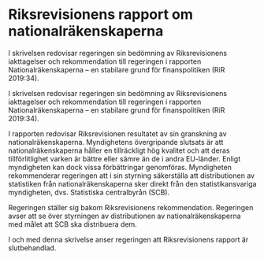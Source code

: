 # Riksrevisionens rapport om nationalräkenskaperna

I skrivelsen redovisar regeringen sin bedömning av Riksrevisionens iakttagelser och rekommendation till regeringen i rapporten Nationalräkenskaperna – en stabilare grund för finanspolitiken (RiR 2019:34).

I skrivelsen redovisar regeringen sin bedömning av Riksrevisionens iakttagelser och rekommendation till regeringen i rapporten Nationalräkenskaperna – en stabilare grund för finanspolitiken (RiR 2019:34).

I rapporten redovisar Riksrevisionen resultatet av sin granskning av
nationalräkenskaperna. Myndighetens övergripande slutsats är att nationalräkenskaperna håller en tillräckligt hög kvalitet och att deras tillförlitlighet varken är bättre eller sämre än de i andra EU-länder. Enligt myndigheten kan dock vissa förbättringar genomföras. Myndigheten rekommenderar regeringen att i sin styrning säkerställa att distributionen av statistiken från nationalräkenskaperna sker direkt från den statistikansvariga myndigheten, dvs. Statistiska centralbyrån (SCB).

Regeringen ställer sig bakom Riksrevisionens rekommendation. Regeringen avser att se över styrningen av distributionen av nationalräkenskaperna med målet att SCB ska distribuera dem.

I och med denna skrivelse anser regeringen att Riksrevisionens rapport är slutbehandlad.
